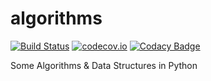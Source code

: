 # algorithms
[![Build Status](https://travis-ci.org/axrn/algorithms.svg?branch=master)](https://travis-ci.org/axrn/algorithms)
[![codecov.io](https://codecov.io/github/axrn/algorithms/coverage.svg?branch=master)](https://codecov.io/github/axrn/algorithms?branch=master)
[![Codacy Badge](https://api.codacy.com/project/badge/Grade/d91c9b3edf0a461eab8dfd2d9525a7f0)](https://www.codacy.com/app/axrn/algorithms?utm_source=github.com&amp;utm_medium=referral&amp;utm_content=axrn/algorithms&amp;utm_campaign=Badge_Grade)

Some Algorithms &amp; Data Structures in Python
